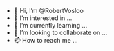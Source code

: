 - 👋 Hi, I’m @RobertVosloo
- 👀 I’m interested in ...
- 🌱 I’m currently learning ...
- 💞️ I’m looking to collaborate on ...
- 📫 How to reach me ...

<!---
RobertVosloo/RobertVosloo is a ✨ special ✨ repository because its `README.md` (this file) appears on your GitHub profile.
You can click the Preview link to take a look at your changes.
--->
